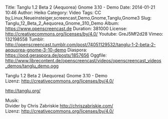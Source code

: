 Title: Tanglu 1.2 Beta 2 (Aequorea) Gnome 3.10 - Demo
Date: 2014-01-21 10:46
Author: Heiko
Category: Video
Tags: CC by,Linux,Neueinsteiger,screencast,Demo,Gnome,Tanglu,Gnome3
Slug: Tanglu_12_Beta_2_Aequorea_Gnome_310_Demo
Album: https://www.openscreencast.de
Duration: 381000
License: http://creativecommons.org/licenses/by/4.0/
Youtube: GreJ5Mf2d28
Vimeo: 132198558
Tumblr: http://openscreencast.tumblr.com/post/74051129532/tanglu-1-2-beta-2-aequorea-gnome-3-10-demo
Diaspora: https://pod.geraspora.de/posts/1857656
Oggfile: http://www.librecontent.de/openscreencast/videos/openscreencast_videos_demos/tanglu_demo.ogg

Tanglu 1.2 Beta 2 (Aequorea) Gnome 3.10 - Demo  
Lizenz: <http://creativecommons.org/licenses/by/4.0/>  
  
<http://tanglu.org/>  
  
Musik:  
Divider by Chris Zabriskie <http://chriszabriskie.com/>  
Lizenz: <http://creativecommons.org/licenses/by/4.0/>

